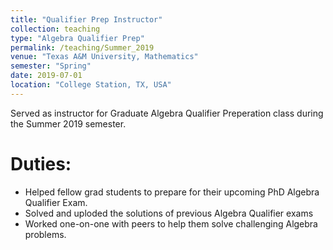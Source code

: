 ```yaml
---
title: "Qualifier Prep Instructor"
collection: teaching
type: "Algebra Qualifier Prep"
permalink: /teaching/Summer_2019
venue: "Texas A&M University, Mathematics"
semester: "Spring"
date: 2019-07-01
location: "College Station, TX, USA"
---
```


Served as instructor for Graduate Algebra Qualifier Preperation class during the Summer 2019 semester.

Duties:
===

* Helped fellow grad students to prepare for their upcoming PhD Algebra Qualifier Exam.
* Solved and uploded the solutions of previous Algebra Qualifier exams
* Worked one-on-one with peers to help them solve challenging Algebra problems.
